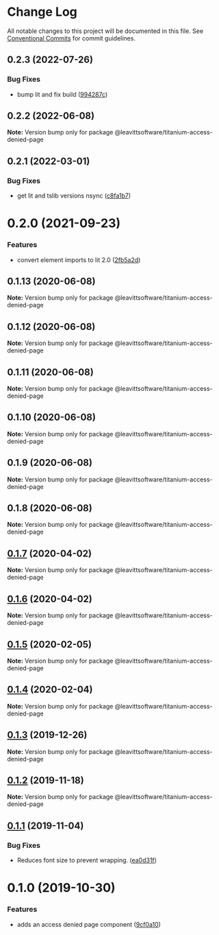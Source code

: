# Change Log

All notable changes to this project will be documented in this file.
See [Conventional Commits](https://conventionalcommits.org) for commit guidelines.

## 0.2.3 (2022-07-26)


### Bug Fixes

* bump lit and fix build ([994287c](https://github.com/LeavittSoftware/titanium-elements/commit/994287cc92267fe41093ee8ded6640521bd3facb))





## 0.2.2 (2022-06-08)

**Note:** Version bump only for package @leavittsoftware/titanium-access-denied-page





## 0.2.1 (2022-03-01)


### Bug Fixes

* get lit and tslib versions nsync ([c8fa1b7](https://github.com/LeavittSoftware/titanium-elements/commit/c8fa1b77320c6b6854009bb076ba0bcc2c632ae0))





# 0.2.0 (2021-09-23)


### Features

* convert element imports to lit 2.0 ([2fb5a2d](https://github.com/LeavittSoftware/titanium-elements/commit/2fb5a2da5a5af636541ce58e398fdf587e2c008a))





## 0.1.13 (2020-06-08)

**Note:** Version bump only for package @leavittsoftware/titanium-access-denied-page





## 0.1.12 (2020-06-08)

**Note:** Version bump only for package @leavittsoftware/titanium-access-denied-page





## 0.1.11 (2020-06-08)

**Note:** Version bump only for package @leavittsoftware/titanium-access-denied-page





## 0.1.10 (2020-06-08)

**Note:** Version bump only for package @leavittsoftware/titanium-access-denied-page





## 0.1.9 (2020-06-08)

**Note:** Version bump only for package @leavittsoftware/titanium-access-denied-page





## 0.1.8 (2020-06-08)

**Note:** Version bump only for package @leavittsoftware/titanium-access-denied-page





## [0.1.7](https://github.com/LeavittSoftware/titanium-elements/compare/@leavittsoftware/titanium-access-denied-page@0.1.6...@leavittsoftware/titanium-access-denied-page@0.1.7) (2020-04-02)

**Note:** Version bump only for package @leavittsoftware/titanium-access-denied-page





## [0.1.6](https://github.com/LeavittSoftware/titanium-elements/compare/@leavittsoftware/titanium-access-denied-page@0.1.5...@leavittsoftware/titanium-access-denied-page@0.1.6) (2020-04-02)

**Note:** Version bump only for package @leavittsoftware/titanium-access-denied-page





## [0.1.5](https://github.com/LeavittSoftware/titanium-elements/compare/@leavittsoftware/titanium-access-denied-page@0.1.4...@leavittsoftware/titanium-access-denied-page@0.1.5) (2020-02-05)

**Note:** Version bump only for package @leavittsoftware/titanium-access-denied-page





## [0.1.4](https://github.com/LeavittSoftware/titanium-elements/compare/@leavittsoftware/titanium-access-denied-page@0.1.3...@leavittsoftware/titanium-access-denied-page@0.1.4) (2020-02-04)

**Note:** Version bump only for package @leavittsoftware/titanium-access-denied-page





## [0.1.3](https://github.com/LeavittSoftware/titanium-elements/compare/@leavittsoftware/titanium-access-denied-page@0.1.2...@leavittsoftware/titanium-access-denied-page@0.1.3) (2019-12-26)

**Note:** Version bump only for package @leavittsoftware/titanium-access-denied-page





## [0.1.2](https://github.com/LeavittSoftware/titanium-elements/compare/@leavittsoftware/titanium-access-denied-page@0.1.1...@leavittsoftware/titanium-access-denied-page@0.1.2) (2019-11-18)

**Note:** Version bump only for package @leavittsoftware/titanium-access-denied-page





## [0.1.1](https://github.com/LeavittSoftware/titanium-elements/compare/@leavittsoftware/titanium-access-denied-page@0.1.0...@leavittsoftware/titanium-access-denied-page@0.1.1) (2019-11-04)


### Bug Fixes

* Reduces font size to prevent wrapping. ([ea0d31f](https://github.com/LeavittSoftware/titanium-elements/commit/ea0d31f))





# 0.1.0 (2019-10-30)


### Features

* adds an access denied page component ([9cf0a10](https://github.com/LeavittSoftware/titanium-elements/commit/9cf0a10))
